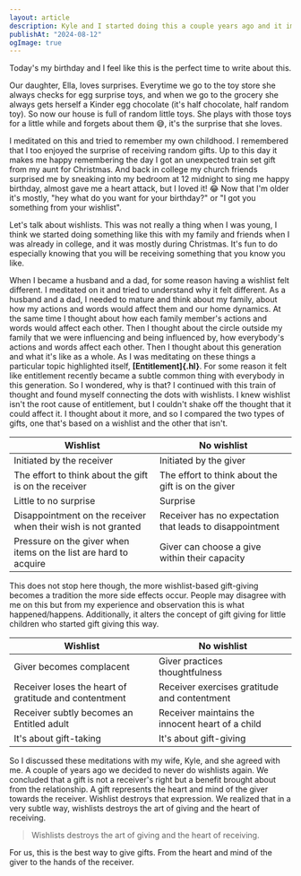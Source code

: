 ```yaml
---
layout: article
description: Kyle and I started doing this a couple years ago and it improved the quality of our gifts.
publishAt: "2024-08-12"
ogImage: true
---
```


Today's my birthday and I feel like this is the perfect time to write about this.

Our daughter, Ella, loves surprises. Everytime we go to the toy store she always checks for egg surprise toys, and 
when we go to the grocery she always gets herself a Kinder egg chocolate (it's half chocolate, half random toy). So 
now our house is full of random little toys. She plays with those toys for a little while and forgets about them 😅, 
it's the surprise that she loves.

I meditated on this and tried to remember my own childhood. I remembered that I too enjoyed the surprise of 
receiving random gifts. Up to this day it makes me happy remembering the day I got an unexpected train set gift from 
my aunt for Christmas. And back in college my church friends surprised me by sneaking into my bedroom at 12 midnight to 
sing me happy birthday, almost gave me a heart attack, but I loved it! 😂 Now that I'm older it's mostly, "hey what do 
you want for your birthday?" or "I got you something from your wishlist". 

Let's talk about wishlists. This was not really a thing when I was young, I think we started doing something like 
this with my family and friends when I was already in college, and it was mostly during Christmas. It's fun to do 
especially knowing that you will be receiving something that you know you like. 

When I became a husband and a dad, for some reason having a wishlist felt different. I meditated on it and tried to 
understand why it felt different. As a husband and a dad, I needed to mature and think about my family, about how my 
actions and words would affect them and our home dynamics. At the same time I thought about how each family member's 
actions and words would affect each other. Then I thought about the circle outside my family that we were 
influencing and being influenced by, how everybody's actions and words affect each other. Then I thought about this 
generation and what it's like as a whole. As I was meditating on these things a particular topic highlighted itself, 
**[Entitlement]{.hl}**. For some reason it felt like entitlement recently became a subtle common thing with 
everybody in this generation. So I wondered, why is that? I continued with this train of thought and found myself 
connecting the dots with wishlists. I knew wishlist isn't the root cause of entitlement, but I couldn't shake off the 
thought that it could affect it. I thought about it more, and so I compared the two types of gifts, one that's based on 
a wishlist and the other that isn't. 

| Wishlist                                                         | No wishlist                                              |
|------------------------------------------------------------------|----------------------------------------------------------|
| Initiated by the receiver                                        | Initiated by the giver                                   |
| The effort to think about the gift is on the receiver            | The effort to think about the gift is on the giver       |
| Little to no surprise                                            | Surprise                                                 |
| Disappointment on the receiver when their wish is not granted    | Receiver has no expectation that leads to disappointment |
| Pressure on the giver when items on the list are hard to acquire | Giver can choose a give within their capacity            |

This does not stop here though, the more wishlist-based gift-giving becomes a tradition the more side effects occur.
People may disagree with me on this but from my experience and observation this is what happened/happens. 
Additionally, it alters the concept of gift giving for little children who started gift giving this way.

| Wishlist                                              | No wishlist                                      |
|-------------------------------------------------------|--------------------------------------------------|
| Giver becomes complacent                              | Giver practices thoughtfulness                   |
| Receiver loses the heart of gratitude and contentment | Receiver exercises gratitude and contentment     |
| Receiver subtly becomes an Entitled adult             | Receiver maintains the innocent heart of a child |
| It's about gift-taking                                | It's about gift-giving                           |

So I discussed these meditations with my wife, Kyle, and she agreed with me. A couple of years ago we decided to 
never do wishlists again. We concluded that a gift is not a receiver's right but a benefit brought about from the 
relationship. A gift represents the heart and mind of the giver towards the receiver. Wishlist destroys that 
expression. We realized that in a very subtle way, wishlists destroys the art of giving and the heart of receiving.

> Wishlists destroys the art of giving and the heart of receiving.

For us, this is the best way to give gifts. From the heart and mind of the giver to the hands of the receiver.